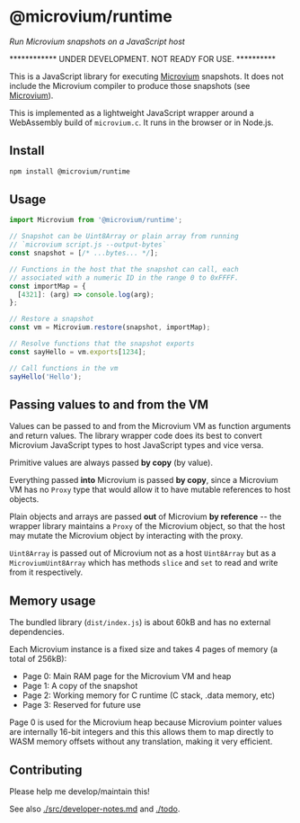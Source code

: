 # @microvium/runtime

*Run Microvium snapshots on a JavaScript host*

************ UNDER DEVELOPMENT. NOT READY FOR USE. **********

This is a JavaScript library for executing [Microvium](https://github.com/coder-mike/microvium) snapshots. It does not include the Microvium compiler to produce those snapshots (see [Microvium](https://github.com/coder-mike/microvium)).

This is implemented as a lightweight JavaScript wrapper around a WebAssembly build of `microvium.c`. It runs in the browser or in Node.js.


## Install

```sh
npm install @microvium/runtime
```


## Usage

```js
import Microvium from '@microvium/runtime';

// Snapshot can be Uint8Array or plain array from running
// `microvium script.js --output-bytes`
const snapshot = [/* ...bytes... */];

// Functions in the host that the snapshot can call, each
// associated with a numeric ID in the range 0 to 0xFFFF.
const importMap = {
  [4321]: (arg) => console.log(arg);
};

// Restore a snapshot
const vm = Microvium.restore(snapshot, importMap);

// Resolve functions that the snapshot exports
const sayHello = vm.exports[1234];

// Call functions in the vm
sayHello('Hello');
```

## Passing values to and from the VM

Values can be passed to and from the Microvium VM as function arguments and return values. The library wrapper code does its best to convert Microvium JavaScript types to host JavaScript types and vice versa.

Primitive values are always passed **by copy** (by value).

Everything passed **into** Microvium is passed **by copy**, since a Microvium VM has no `Proxy` type that would allow it to have mutable references to host objects.

Plain objects and arrays are passed **out** of Microvium **by reference** -- the wrapper library maintains a `Proxy` of the Microvium object, so that the host may mutate the Microvium object by interacting with the proxy.

`Uint8Array` is passed out of Microvium not as a host `Uint8Array` but as a `MicroviumUint8Array` which has methods `slice` and `set` to read and write from it respectively.


## Memory usage

The bundled library (`dist/index.js`) is about 60kB and has no external dependencies.

Each Microvium instance is a fixed size and takes 4 pages of memory (a total of 256kB):

  - Page 0: Main RAM page for the Microvium VM and heap
  - Page 1: A copy of the snapshot
  - Page 2: Working memory for C runtime (C stack, .data memory, etc)
  - Page 3: Reserved for future use

Page 0 is used for the Microvium heap because Microvium pointer values are internally 16-bit integers and this this allows them to map directly to WASM memory offsets without any translation, making it very efficient.

## Contributing

Please help me develop/maintain this!

See also [./src/developer-notes.md](src/developer-notes.md) and [./todo](todo).